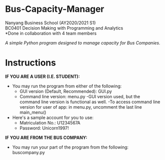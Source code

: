 # Bus-Capacity-Manager
Nanyang Business School (AY2020/2021 S1)  
BC0401 Decision Making with Programming and Analytics  
*Done in collaboration with 4 team members

*A simple Python program designed to manage capacity for Bus Companies.*
# Instructions
**IF YOU ARE A USER (I.E. STUDENT):**
- You may run the program from either of the following:
	- GUI version (Default, Recommended): GUI.py
	- Command line version: menu.py
-GUI version used, but the command line version is functional as well.
	-To access command line version for user of app: in menu.py, uncomment the last line main_menu()
- Here's a sample account for you to use:
	- Matriculation No.: U1234567A
	- Password: Unicorn1997!

**IF YOU ARE FROM THE BUS COMPANY:**
- You may run your part of the program from the following: buscompany.py
